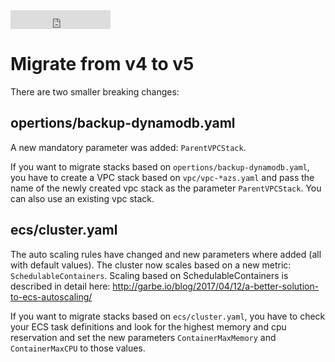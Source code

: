 <iframe src="https://ghbtns.com/github-btn.html?user=widdix&repo=aws-cf-templates&type=star&count=true&size=large" frameborder="0" scrolling="0" width="160px" height="30px"></iframe>

# Migrate from v4 to v5

There are two smaller breaking changes:

## opertions/backup-dynamodb.yaml

A new mandatory parameter was added: `ParentVPCStack`.

If you want to migrate stacks based on `opertions/backup-dynamodb.yaml`, you have to create a VPC stack based on `vpc/vpc-*azs.yaml` and pass the name of the newly created vpc stack as the parameter `ParentVPCStack`. You can also use an existing vpc stack.

## ecs/cluster.yaml

The auto scaling rules have changed and new parameters where added (all with default values). The cluster now scales based on a new metric: `SchedulableContainers`. Scaling based on SchedulableContainers is described in detail here: http://garbe.io/blog/2017/04/12/a-better-solution-to-ecs-autoscaling/

If you want to migrate stacks based on `ecs/cluster.yaml`, you have to check your ECS task definitions and look for the highest memory and cpu reservation and set the new parameters `ContainerMaxMemory` and `ContainerMaxCPU` to those values.
